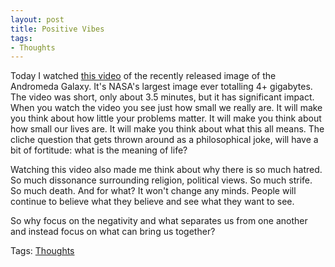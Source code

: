 ```yaml
---
layout: post
title: Positive Vibes
tags:
- Thoughts
---
```


Today I watched <a target="_blank" href="https://www.youtube.com/watch?v=udAL48P5NJU">this video</a> of the recently released image of the Andromeda Galaxy. It's NASA's largest image ever totalling 4+ gigabytes. The video was short, only about 3.5 minutes, but it has significant impact. When you watch the video you see just how small we really are. It will make you think about how little your problems matter. It will make you think about how small our lives are. It will make you think about what this all means. The cliche question that gets thrown around as a philosophical joke, will have a bit of fortitude: what is the meaning of life?

Watching this video also made me think about why there is so much hatred. So much dissonance surrounding religion, political views. So much strife. So much death. And for what? It won't change any minds. People will continue to believe what they believe and see what they want to see.

So why focus on the negativity and what separates us from one another and instead focus on what can bring us together?

Tags: <a href="/tags/#thoughts">Thoughts</a>